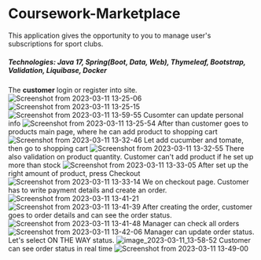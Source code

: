 # Coursework-Marketplace
This application gives the opportunity to you to manage user's subscriptions for sport clubs.

##### Technologies: Java 17, Spring(Boot, Data, Web), Thymeleaf, Bootstrap, Validation, Liquibase, Docker

The **customer** login or register into site.
![Screenshot from 2023-03-11 13-25-06](https://user-images.githubusercontent.com/80060514/224482643-2fe18234-985f-4855-8471-26bca4fd30bf.png)
![Screenshot from 2023-03-11 13-25-15](https://user-images.githubusercontent.com/80060514/224482658-9a85a5ae-ec3f-4d26-b06a-079cc330f619.png)
![Screenshot from 2023-03-11 13-59-55](https://user-images.githubusercontent.com/80060514/224483138-b323c3b0-2bd0-4bac-a8da-61317bc969c1.png)
Cusomter can update personal info
![Screenshot from 2023-03-11 13-25-54](https://user-images.githubusercontent.com/80060514/224482696-eecd5266-334e-4ec5-81bb-5573f6397863.png)
After than customer goes to products main page, where he can add product to shopping cart
![Screenshot from 2023-03-11 13-32-46](https://user-images.githubusercontent.com/80060514/224482727-fee44ada-8bce-4a1c-ad99-24faf398520a.png)
Let add cucumber and tomate, then go to shopping cart
![Screenshot from 2023-03-11 13-32-55](https://user-images.githubusercontent.com/80060514/224482744-523f7948-1713-4c4d-8ece-0c2ee2820791.png)
There also validation on product quantity. Customer can't add product if he set up more than stock
![Screenshot from 2023-03-11 13-33-05](https://user-images.githubusercontent.com/80060514/224482757-9247ebf9-e19e-4390-a5e4-25b2285ad1fc.png)
After set up the right amount of product, press Checkout
![Screenshot from 2023-03-11 13-33-14](https://user-images.githubusercontent.com/80060514/224482816-9ebb526b-6272-442c-a918-52b6ca06b085.png)
We on checkout page. Customer has to write payment details and create an order.
![Screenshot from 2023-03-11 13-41-21](https://user-images.githubusercontent.com/80060514/224482849-3f196463-9eea-4844-9b08-090cd0261f39.png)
![Screenshot from 2023-03-11 13-41-39](https://user-images.githubusercontent.com/80060514/224482884-a2fb9a11-b0db-47ac-9b52-da3f2522f830.png)
After creating the order, customer goes to order details and can see the order status.
![Screenshot from 2023-03-11 13-41-48](https://user-images.githubusercontent.com/80060514/224482890-955b7bae-a7ed-4f89-8731-6c4721a8b6a3.png)
Manager can check all orders
![Screenshot from 2023-03-11 13-42-06](https://user-images.githubusercontent.com/80060514/224482947-91429365-1852-4fba-bf49-ee2b43dfb87a.png)
Manager can update order status. Let's select ON THE WAY status.
![image_2023-03-11_13-58-52](https://user-images.githubusercontent.com/80060514/224483059-91e4b216-9ebb-4b64-9648-e7d632356099.png)
Customer can see order status in real time
![Screenshot from 2023-03-11 13-49-00](https://user-images.githubusercontent.com/80060514/224482993-a625e929-365e-4b9c-942f-847bf192d896.png)
